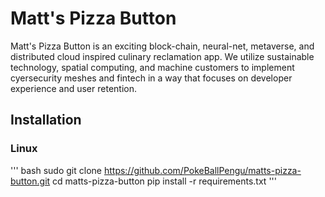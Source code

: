 # Matt's Pizza Button
Matt's Pizza Button is an exciting block-chain, neural-net, metaverse, and distributed cloud inspired culinary reclamation app.
We utilize sustainable technology, spatial computing, and machine customers to implement cyersecurity meshes and fintech in a way that focuses on developer experience and user retention. 

## Installation
### Linux
''' bash
sudo git clone https://github.com/PokeBallPengu/matts-pizza-button.git
cd matts-pizza-button
pip install -r requirements.txt
'''
